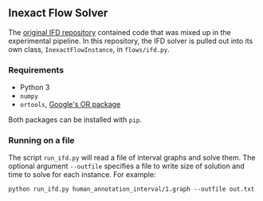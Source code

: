 ## Inexact Flow Solver

The [original IFD repository](https://github.com/msu-alglab/ifd) contained code that was mixed up in the
experimental pipeline. In this repository, the IFD solver is pulled out into
its own class, `InexactFlowInstance`, in `flows/ifd.py`.

### Requirements

* Python 3
* `numpy`
* `ortools`, [Google's OR package](https://developers.google.com/optimization/install)

Both packages can be installed with `pip`.

### Running on a file

The script `run_ifd.py` will read a file of interval graphs and solve them. The
optional argument `--outfile` specifies a file to write size of solution and
time to solve for each instance. For example:

```
python run_ifd.py human_annotation_interval/1.graph --outfile out.txt
```
